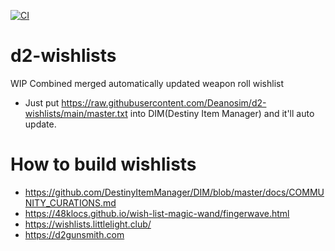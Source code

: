 [![CI](https://github.com/Deanosim/d2-wishlists/actions/workflows/build.yml/badge.svg)](https://github.com/Deanosim/d2-wishlists/actions/workflows/build.yml)
# d2-wishlists
WIP Combined merged automatically updated weapon roll wishlist
- Just put https://raw.githubusercontent.com/Deanosim/d2-wishlists/main/master.txt into DIM(Destiny Item Manager) and it'll auto update.

# How to build wishlists
- https://github.com/DestinyItemManager/DIM/blob/master/docs/COMMUNITY_CURATIONS.md
- https://48klocs.github.io/wish-list-magic-wand/fingerwave.html
- https://wishlists.littlelight.club/
- https://d2gunsmith.com
